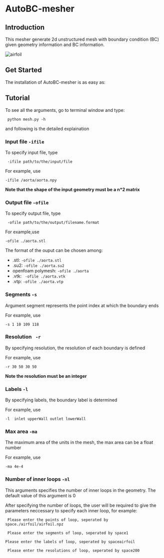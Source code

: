 # AutoBC-mesher
## Introduction

This mesher generate 2d unstructured mesh with boundary condition (BC) given geometry information and BC information.

![airfoil](/Users/chengruisun/Documents/GitHub/AutoBC-mesher/airfoil.png)

## Get Started

The installation of AutoBC-mesher is as easy as:





## Tutorial

To see all the arguments, go to terminal window and type:

` python mesh.py -h`

and following is the detailed explaination

### Input file `-ifile`

To specify input file, type

` -ifile path/to/the/input/file` 

For example, use

` -ifile /aorta/aorta.npy  `

**Note that the shape of the input geometry must be a n*2 matrix**

### Output file `-ofile`

To specify output file, type

` -ofile path/to/the/output/filename.format` 

For example,use

` -ofile ./aorta.stl  `

The format of the ouput can be chosen among:

- .stl: ` -ofile ./aorta.stl  `
- .su2: ` -ofile ./aorta.su2  `
- openfoam polymesh: ` -ofile ./aorta  `
- .vtk: ` -ofile ./aorta.vtk`
- .vtp: ` -ofile ./aorta.vtp  `

### Segments `-s`

Argument segment represents the point index at which the boundary ends

For example, use 

`-s 1 10 109 118 `

### Resolution ` -r`

By specifying resolution, the resolution of each boundary is defined

For example, use

`-r 30 50 30 50`

**Note the resolution must be an integer**

### Labels `-l`

By specifying labels, the boundary label is determined

For example, use

`-l  inlet upperWall outlet lowerWall`

### Max area `-ma`

The maximum area of the units in the mesh, the max area can be a float number

For example, use

`-ma 4e-4`

### Number of inner loops `-nl`

This arguments specifies the number of inner loops in the geometry. The default value of this argument is 0

After specifying the number of loops, the user will be required to give the parameters neccessary to specify each inner loop, for example:

` Please enter the points of loop, seperated by space./airfoil/airfoil.npz` 

`
Please enter the segments of loop, seperated by space1`

`Please enter the labels of loop, seperated by spaceairfoil`

`
Please enter the resolutions of loop, seperated by space200`

#### 


